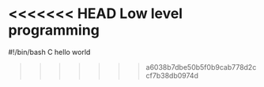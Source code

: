 <<<<<<< HEAD
Low level programming
=======
#!/bin/bash
C hello world
>>>>>>> a6038b7dbe50b5f0b9cab778d2ccf7b38db0974d

